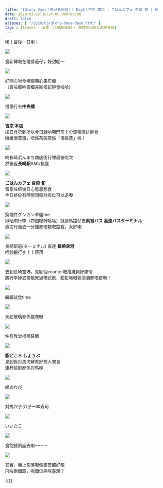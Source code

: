 ```yaml
---
title: '[Glory Days！鹿児島長崎！] Day8：吉宗 本店 | ごはんカフェ 百菜 旬 | 長崎空港 | 鮨どころ しょうぶ'
date: 2020-03-05T10:24:00.000+08:00
draft: false
aliases: [ "/2020/03/glory-days-day8.html" ]
tags : [travel - 日本（九州西海道）・ 薩摩鹿児島と肥前長崎]
---
```


噢！最後一日喇！  

![](https://bf0cww.ch.files.1drv.com/y4mVzcmV0lP9Cz8utRoE15knd2ehcv86idKTiXK79DtmkMQR_lehHt8yPBJWG5eKvPBh1-fneTg-_rJE3d_ByxqhQsOzMz7y1BJeyXaa-UXvTl1YP4R8t-B5jHoA_TW1H6Ror-SrsH1IRFe7PIKwEnNmRbqY4stcS1cofTRbFE-EL-MURicrc3_cWKoi7IHAEqOvmNb7oCh-ZR8qPiYxovLEQ?width=660&height=371&cropmode=none)

食新鮮嘅在地番茄仔，好甜呢～  

![](https://nnh0wa.ch.files.1drv.com/y4mRnjn5SR2owE6nfzao_WkMrG3RHZFMTknsnoyLJEPbDKpWKgB_HbjK0Yvq9nj_6rG5iKi7zo6rgJ9_YVzFnUdn1dTZEa-I_IhNb_3jY5a0ntTVONf0955s9t9tLUi6qLWG7e8q8D4uGh9inB4PQeEzyCRhggtCVYKww_wV-okwqcY5oA-HmvQ3jnmncdJ5fvV4UOZ8BBGFTwg96KvO8zn2g?width=660&height=371&cropmode=none)

好開心咁食埋個開心果布甸  
（買咗擺响雪櫃差啲唔記得食哈哈）  

![](https://bv0cww.ch.files.1drv.com/y4mfov-qDyFreDJ7WsK5Ituy13ha3HLY0K8cgQMfs38fKf3iW-AC6YqcGnn-1mwx10NoXz9DHBxJwbg6Z6l1nFdAf-Cpe8rhbOXajdcrxr6dKNUabZGWAFJVpZkXKOWAYExLVQcK0VtY5MZXi4N_NxSTLre2zjuU9mXLzduuOwZ4fIqv3r6SHo_3fNdgJIMhs9mOCqW3sUbP-Jlj3xYtnXJtQ?width=660&height=371&cropmode=none)

慢慢行去**中央橋**  

![](/images/kojngs8.jpg)

**吉宗 本店**  
擒日食唔到所以今日就响開門前十分鐘嚟度排隊食  
嫩嫩滑蒸蛋，唔係茶碗蒸係「湯碗蒸」啦！  

![](https://bv0kww.ch.files.1drv.com/y4mV9fTGuCJArOmVrUrkPTVp3gS2oiwVYhx9omUB_S-mcqV7i1jB5voK6S95ydLO9W9kFmSNqwGZCpx94D2WzcYFXVANcHM68MXuTjfKD4aHKZ-RzXQTnsa9uT9gXY3OrcVRPiOvgZr3Us8GTBHMmHk0ZMS8Ejq5x0lTUTqme05amt0UdB-igJo6Me7VftI6WAogDOY6hnivTAIp1iNh-YLng?width=660&height=371&cropmode=none)

响長崎浜んまち商店街行埋最後呢次  
然後返**長崎駅**AMU搵食  

![](https://bl0bww.ch.files.1drv.com/y4mXVbpuOtdlpVqiU7PMMY2en96ERceCgsqzx5yaRtkDksdydsq8xJSutYLF76p_SEX6c0oi1uUOcO3a_hLxCRcoIjvoe-2gqYb9fEnkk2LH2JWqLyRFEErFJiXinAGhnXF595ENLJYSKXbchXusq8c4qklYuGBUID4Kf8WSZSXldxC_o37woZDdj__rvEdQmwgmgMrhLo6L36yZ1b3GrVylQ?width=660&height=371&cropmode=none)

**ごはんカフェ 百菜 旬**  
留意咗佢幾日心思思想食  
今日終於有時間同個肚有位可以返嚟  

![](https://af0aww.ch.files.1drv.com/y4mvV4H6L-nfVeTkSlvH25lQqn5ICKbG8sQpaujVXVXTFggPVqMGKRHyAf8uXs6u94v2xd0_-j1Ej1DSKDIS899DoyHIiX7kppMxdFNsUc-USHgVq1DSIlvEgfZOT6dJCtNDeScRxqqG9ADF5FrbwwPVQ7tLT3tO3mNO7WZePnRSiKNSNtUiqlhJU_o6KF2jomAV4GQd-0-NVhuacsbTZ5WlQ?width=660&height=371&cropmode=none)

換埋件グンカン軍艦tee  
揪晒啲行李（四個喼呀哈哈）就過馬路仔去**県営バス 高速バスターミナル**  
酒店行過去一分鐘都唔駛嘅路程，太好喇  

![](https://q1wlww.ch.files.1drv.com/y4mC0j1zwnukGXwl_paw_kGcI452tlGv_3UZFCeIRdMFRuvRCrmYf13Pq4AgJUrJOAVp7V8ilay8vNZdnsKMrXnDma97xl_5rRhN_ZNBrNyPsXLtlj0oJsdB27sh2irstTcDXnCfST_us8OG-hw6-iAjdUlKyeLqkNS2u5AdP6yUcHxwDKb2VlQZfwgutGjb5wBqWWdi_DqV7ik6lsmnisVOw?width=660&height=371&cropmode=none)

長崎駅前(ターミナル) 直達 **長崎空港**  
唔駛搬行李上上落落  

![](https://q1wkww.ch.files.1drv.com/y4mE7DE-KufSP0ozYYO4K3FN58y-d9wMUdPeKAwt_oXnaxTOM55E3yR27dIuwQN7R4oSdf6RnSI4CqHZ6PSg2QRWnyHdkVCl3O_U1HYhzWq0otp-SIgGZSvpvOQedQ1IZ-aaQOFln-Y8mRABCyE1NAspYJc9xIaffEPadPGoOqr-0yMlI-YA3YycUzPzTKKd9IyYdcyMmx9u4DMUJXXdx50cg?width=660&height=371&cropmode=none)

去到長崎空港，見呢個counter嘅推廣員好熱情  
將行李掉去寄艙就過嚟試飲，甜甜哋嘅氣泡酒都唔錯啊！  

![](https://q1waww.ch.files.1drv.com/y4mnJmGCRJlGOH_dcc-Cye2TDM0Tb3BzynTTSprQgkS4TlZXMnAJo4vWmpb8VUXvpHX6h0rm12Dk7ddiriSCDvSooaM1_ic7vtydSxo2QlUWzQwFjdmMTyaJIjih1bEMdKGg0cxVT6dP8pXj123ub7T3-l_qnFIGTe6INqPsEImPIzFJBzd6VcLrWURiEB7U9L-xQbaam1RGelhjckdmNiZDQ?width=660&height=371&cropmode=none)

繼續試食time  

![](https://q1weww.ch.files.1drv.com/y4mF-7-Kly9QfpMCTEXH1nyD2LG56110nLnXcF8BUjwF-YVfMzSbbHWTTJokSkETKkn2ZxSXs3qDNtqnhb31cMXM880q6q7icBScqj62hsXdC-dnA8E_UB8Yyr6Evc8LVbyfEAoqlNrgNjr01vbAs4DITkXrvn64g9z9sA_aX1wxEcSv6V2eZ9x1W1QndUTRD1qiBozSk2Sxqtr4Ks0VceyOQ?width=371&height=660&cropmode=none)

天花玻璃都係龍嚟呀  

![](https://q1wcww.ch.files.1drv.com/y4mwuQbHxxOiN2mKfJPXqJpN4L5KpoSqjo-fT_TEEWVWhh56N6uy3HX0d2EkuZtn_iMec_JTWKCGQB0wUkUlMraLB9lIQqo91iZj07562wbcmmVz1xjEARnIUh6JO5dJPiwNb8gUQhbz36P5R-4qXLSTMEi7gDFw44Igp1LmWOquPJ33jl7skvaIGcrdVt8btHYEc0nLyjj7VAPTwkq1-fZwg?width=660&height=371&cropmode=none)

仲有教堂樣嘅裝飾  

![](https://bl0eww.ch.files.1drv.com/y4myyvzAzfDOhDy5Iv98jLqkT9-O0tLKVzpHZM7xSYc7yVYSDYPPP1n8kedAgb20TmEgx51yHLtOdTGg5L3c5VFvNOZA_tPB_xf2FqNgVlSIxz6o5OqNI5OGOi9Jq2_vBijRN2YeFFlF3_UxM0y1s-9IDGzebs5q9x1LsDi02Kefyp-AUz8A30NqsO9wMOavNGZN7fCqiiIkPV7-GbhrZGmCg?width=660&height=371&cropmode=none)

**鮨どころ しょうぶ**  
見到係対馬海鮮就好想入嚟食  
連杯焼酎都係対馬㗎  

![](https://af0kww.ch.files.1drv.com/y4mv5UbjM0M6PYLsDc6SN7piAgWhOp0uNV9NkJK5tWmW7csYV2aUHT1lhaeCmNnEG8JKzWzdxAI0h_k2m-7k8rgWuDqWyylepN02Xc6rtKkSAubhDUowrr8RzNnrETCTv7iEid-9gnoQ8Esh2gNeXQGyYZjvVXzSdrbM1eebKTvTh7RmAq2ZjPYoTnbEmS4iAWdYkZy0-3RKXXoPm1IMr1kow?width=660&height=371&cropmode=none)

姬あわび  

![](https://af0fww.ch.files.1drv.com/y4mjJpD51FgWcWKrT0_-2vUEPvgl7O13v3xTO-7OyzVgbKUlAL0yLSd6_m8VMczzpjaq4ysXGl7RQm9C3Scgl_bVbpuQfyY046GLMRwh0Jp4PGkzQbRGBVwHh8WK3QY2mU19iO6hRzgphna2UTgeThZnZXkVWsrYUfkEya54sGwypIwqLujSzCaILqsrAWrJy7HFoOdgQR2YSUZTW3ZmT9gtA?width=660&height=371&cropmode=none)

対馬穴子 穴子一本寿司  

![](https://af0lww.ch.files.1drv.com/y4mdfnQkqwG89TeExEAdSIQN_PpGnrHShktpgMWOTlM8O4H5x-4oRsi5mmdkpqlXMBVXM5Xgd4eBiCuHY_CbdSXykICAmKGBeuZjZMJke7HkPMQGTVIFQeg-vV_uUCfZkQ0B1SEzPdHWeijcjNQOEoYjk7qE95mwr2D8WxvlXBPepTBUeFXuJpBnt9JN7o_GhVeW2a_TLzlK5fKGZQqOJ7OLg?width=660&height=371&cropmode=none)

いいたこ  

![](https://av0cww.ch.files.1drv.com/y4mKUqPbotkokEJ-ozk91JZ4sj4d282TN3J83V3AD5H9si7Zcc8A1A6e0lDe7IFZwN-e4hcnfxNTdaea4M9Y4mDWIZQ8zI44mQKX7y93QGWqKXk3t8EEwRfNrymd-IXVzs65nH7uH6G9EygeuSLIfG8BvASKyaKQs17nEobbTZvJNzNDJAxkcnwKo59V-NkrF5DwjBDjwulIE8lDDsmp62v1Q?width=660&height=371&cropmode=none)

食飽就飛返去喇～～～  

![](https://av0gww.ch.files.1drv.com/y4md5xgDProjujC24pm8wePZeQCC4uxe8pfQbAup87mWL24d-4XbBvhwMTGnIeq2w8J5EwHFoDK0vk4CFvP_JNTOMUyMVGLruVgjfkNNME39VzSpXVfn1cD6-j3aHj8319GXdS9VWPiUsdo3aZb1YFmYmJUmSI1AOuQj9wIFg-OvZqakmaaflkAaOTwFEZykuxYVdGOO8kbCbxp_770qVTBfQ?width=660&height=371&cropmode=none)

其實，機上影落嚟個夜景都好靚  
飛咗兩個鐘，呢個位係咪臺灣？  
  
{{<kojngs>}}
